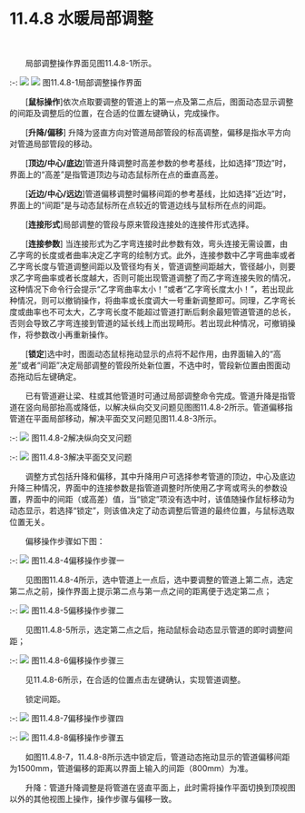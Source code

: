 # 11.4.8 水暖局部调整
<br/>

&emsp;&emsp;局部调整操作界面见图11.4.8\-1所示。


:-: ![](images/617.png)          ![](images/618.png)
图11.4.8\-1局部调整操作界面

&emsp;&emsp;[**鼠标操作**\]依次点取要调整的管道上的第一点及第二点后，图面动态显示调整的间距及调整后的位置，在合适的位置左键确认，完成操作。

&emsp;&emsp;[**升降/偏移**\] 升降为竖直方向对管道局部管段的标高调整，偏移是指水平方向对管道局部管段的移动。

&emsp;&emsp;[**顶边/中心/底边**\]管道升降调整时高差参数的参考基线，比如选择“顶边”时，界面上的“高差”是指管道顶边与动态鼠标所在点的垂直高差。

&emsp;&emsp;[**近边/中心/远边**\]管道偏移调整时偏移间距的参考基线，比如选择“近边”时，界面上的“间距”是与动态鼠标所在点较近的管道边线与鼠标所在点的间距。

&emsp;&emsp;[**连接形式**\]局部调整的管段与原来管段连接处的连接件形式选择。

&emsp;&emsp;[**连接参数**\] 当连接形式为乙字弯连接时此参数有效，弯头连接无需设置，由乙字弯的长度或者曲率决定乙字弯的绘制方式。此外，连接参数中乙字弯曲率或者乙字弯长度与管道调整间距以及管径均有关，管道调整间距越大，管径越小，则要求乙字弯曲率或者长度越大，否则可能出现管道调整了而乙字弯连接失败的情况，这种情况下命令行会提示“乙字弯曲率太小！”或者“乙字弯长度太小！”，若出现此种情况，则可以撤销操作，将曲率或长度调大一号重新调整即可。同理，乙字弯长度或曲率也不可太大，乙字弯长度不能超过管道打断后剩余最短管道管道的总长，否则会导致乙字弯连接到管道的延长线上而出现畸形。若出现此种情况，可撤销操作，将参数改小再重新操作。

&emsp;&emsp;[**锁定**\]选中时，图面动态鼠标拖动显示的点将不起作用，由界面输入的“高差”或者“间距”决定局部调整的管段所处新位置，不选中时，管段新位置由图面动态拖动后左键确定。

&emsp;&emsp;已有管道避让梁、柱或其他管道时可通过局部调整命令完成。管道升降是指管道在竖向局部抬高或降低，以解决纵向交叉问题见图图11.4.8\-2所示。管道偏移指管道在平面局部移动，解决平面交叉问题见图11.4.8\-3所示。

:-: ![](images/619.png)
图11.4.8\-2解决纵向交叉问题


:-: ![](images/620.png)
图11.4.8\-3解决平面交叉问题

&emsp;&emsp;调整方式包括升降和偏移，其中升降用户可选择参考管道的顶边，中心及底边升降三种情况，界面中的连接参数是指管道调整时所使用乙字弯或弯头的参数设置，界面中的间距（或高差）值，当“锁定”项没有选中时，该值随操作鼠标移动为动态显示，若选择“锁定”，则该值决定了动态调整后管道的最终位置，与鼠标选取位置无关。

&emsp;&emsp;偏移操作步骤如下图：

:-: ![](images/621.png)
图11.4.8\-4偏移操作步骤一

&emsp;&emsp;见图图11.4.8\-4所示，选中管道上一点后，选中要调整的管道上第二点，选定第二点之前，操作界面上提示第二点与第一点之间的距离便于选定第二点；

:-: ![](images/622.png)
图11.4.8\-5偏移操作步骤二

&emsp;&emsp;见图11.4.8\-5所示，选定第二点之后，拖动鼠标会动态显示管道的即时调整间距；

:-: ![](images/623.png)
图11.4.8\-6偏移操作步骤三

&emsp;&emsp;见11.4.8\-6所示，在合适的位置点击左键确认，实现管道调整。

&emsp;&emsp;锁定间距。

:-: ![](images/624.png)
图11.4.8\-7偏移操作步骤四

:-: ![](images/625.png)
图11.4.8\-8偏移操作步骤五

&emsp;&emsp;如图11.4.8\-7，11.4.8\-8所示选中锁定后，管道动态拖动显示的管道偏移间距为1500mm，管道偏移的距离以界面上输入的间距（800mm）为准。

&emsp;&emsp;升降：管道升降调整是将管道在竖直平面上，此时需将操作平面切换到顶视图以外的其他视图上操作，操作步骤与偏移一致。